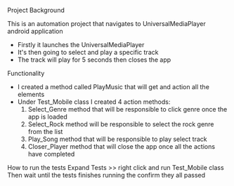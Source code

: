 Project Background

This is an automation project that navigates to UniversalMediaPlayer android application 

- Firstly it launches the UniversalMediaPlayer 
- It's then going to select and play a specific track
- The track will play for 5 seconds then closes the app

Functionality
- I created a method called PlayMusic that will get and action all the elements
- Under Test_Mobile class I created 4 action methods:
   1. Select_Genre method that will be responsible to click genre once the app is loaded
   2. Select_Rock method will be responsible to select the rock genre from the list 
   3. Play_Song method that will be responsible to play select track
   4. Closer_Player method that will close the app once all the actions have completed

How to run the tests
Expand Tests >> right click and run Test_Mobile class
Then wait until the tests finishes running the confirm they all passed
